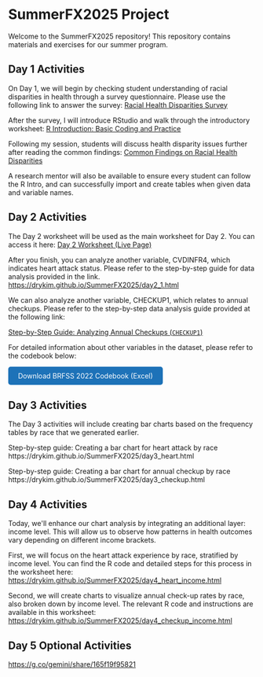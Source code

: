 # SummerFX2025 Project

Welcome to the SummerFX2025 repository! This repository contains materials and exercises for our summer program.

## Day 1 Activities

On Day 1, we will begin by checking student understanding of racial disparities in health through a survey questionnaire. Please use the following link to answer the survey:
[Racial Health Disparities Survey](https://forms.gle/vgiRgibEWrwiT9oD6)

After the survey, I will introduce RStudio and walk through the introductory worksheet:
[R Introduction: Basic Coding and Practice](https://drykim.github.io/SummerFX2025/R_Intro.html)

Following my session, students will discuss health disparity issues further after reading the common findings:
[Common Findings on Racial Health Disparities](https://drykim.github.io/SummerFX2025/Common_Finding.html)

A research mentor will also be available to ensure every student can follow the R Intro, and can successfully import and create tables when given data and variable names.

## Day 2 Activities

The Day 2 worksheet will be used as the main worksheet for Day 2. You can access it here:
[Day 2 Worksheet (Live Page)](https://drykim.github.io/SummerFX2025/day2.html)

After you finish, you can analyze another variable, CVDINFR4, which indicates heart attack status. Please refer to the step-by-step guide for data analysis provided in the link.
https://drykim.github.io/SummerFX2025/day2_1.html

We can also analyze another variable, CHECKUP1, which relates to annual checkups. Please refer to the step-by-step data analysis guide provided at the following link:

<a href="https://drykim.github.io/SummerFX2025/day2_2_checkup.html" target="_blank"> Step-by-Step Guide: Analyzing Annual Checkups (`CHECKUP1`) </a>
<p>
  For detailed information about other variables in the dataset, please refer to the codebook below:
</p>

<a href="https://github.com/DrYKIM/SummerFX2025/raw/main/BRFSS%202022%20Codebook%20PFX%202025.xlsx" download style="
  display: inline-block;
  padding: 10px 20px;
  background-color: #1d72b8;
  color: white;
  text-decoration: none;
  border-radius: 5px;">
  Download BRFSS 2022 Codebook (Excel)
</a>

## Day 3 Activities
The Day 3 activities will include creating bar charts based on the frequency tables by race that we generated earlier.
<p>
Step-by-step guide: Creating a bar chart for heart attack by race
https://drykim.github.io/SummerFX2025/day3_heart.html
  </p>
Step-by-step guide: Creating a bar chart for annual checkup by race
https://drykim.github.io/SummerFX2025/day3_checkup.html


## Day 4 Activities

Today, we'll enhance our chart analysis by integrating an additional layer: income level. This will allow us to observe how patterns in health outcomes vary depending on different income brackets.

First, we will focus on the heart attack experience by race, stratified by income level. You can find the R code and detailed steps for this process in the worksheet here:
https://drykim.github.io/SummerFX2025/day4_heart_income.html

Second, we will create charts to visualize annual check-up rates by race, also broken down by income level. The relevant R code and instructions are available in this worksheet: https://drykim.github.io/SummerFX2025/day4_checkup_income.html

## Day 5 Optional Activities
https://g.co/gemini/share/165f19f95821

